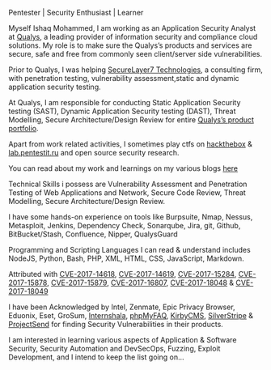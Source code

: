 Pentester | Security Enthusiast | Learner

Myself Ishaq Mohammed,
I am working as an Application Security Analyst at [Qualys](http://www.qualys.com/), a leading provider of information security and compliance cloud solutions. My role is to make sure the Qualys’s products and services are secure, safe and free from commonly seen client/server side vulnerabilities.

Prior to Qualys, I was helping [SecureLayer7 Technologies](https://securelayer7.net/), a consulting firm, with penetration testing, vulnerability assessment,static and dynamic application security testing.

At Qualys, I am responsible for conducting Static Application Security testing (SAST), Dynamic Application Security testing (DAST), Threat Modelling, Secure Architecture/Design Review for entire [Qualys’s product portfolio](https://www.qualys.com/apps/).

Apart from work related activities, I sometimes play ctfs on [hackthebox](https://www.hackthebox.eu/profile/477
) & [lab.pentestit.ru](https://lab.pentestit.ru/profile/security-prince) and open source security research.

You can read about my work and learnings on my various blogs [here](https://about.me/security-prince)

Technical Skills i possess are Vulnerability Assessment and Penetration Testing of Web Applications and Network, Secure Code Review, Threat Modelling, Secure Architecture/Design Review.

I have some hands-on experience on tools like Burpsuite, Nmap, Nessus, Metasploit, Jenkins, Dependency Check, Sonarqube, Jira, git, Github, BitBucket/Stash, Confluence, Nipper, QualysGuard

Programming and Scripting Languages I can read & understand includes NodeJS, Python, Bash, PHP, XML, HTML, CSS, JavaScript, Markdown.

Attributed with [CVE-2017-14618](http://cve.mitre.org/cgi-bin/cvename.cgi?name=CVE-2017-14618), [CVE-2017-14619](https://cve.mitre.org/cgi-bin/cvename.cgi?name=CVE-2017-14619), [CVE-2017-15284](http://cve.mitre.org/cgi-bin/cvename.cgi?name=CVE-2017-15284), [CVE-2017-15878](https://cve.mitre.org/cgi-bin/cvename.cgi?name=CVE-2017-15878), [CVE-2017-15879](https://cve.mitre.org/cgi-bin/cvename.cgi?name=CVE-2017-15879), [CVE-2017-16807](https://cve.mitre.org/cgi-bin/cvename.cgi?name=CVE-2017-16807), [CVE-2017-18048](https://cve.mitre.org/cgi-bin/cvename.cgi?name=CVE-2017-18048) & [CVE-2017-18049](https://cve.mitre.org/cgi-bin/cvename.cgi?name=CVE-2017-18049)

I have been Acknowledged by Intel, Zenmate, Epic Privacy Browser, Eduonix, Eset, GroSum, [Internshala](https://internshala.com/hall_of_fame), [phpMyFAQ](http://www.phpmyfaq.de/security/advisory-2017-10-19), [KirbyCMS](https://getkirby.com/changelog/kirby-2-5-7), [SilverStripe](https://www.silverstripe.org/download/security-releases/ss-2017-007/
) & [ProjectSend](https://www.projectsend.org/change-log-detail/r1053/) for finding Security Vulnerabilities in their products.

I am interested in learning various aspects of Application & Software Security, Security Automation and DevSecOps, Fuzzing, Exploit Development, and I intend to keep the list going on...
